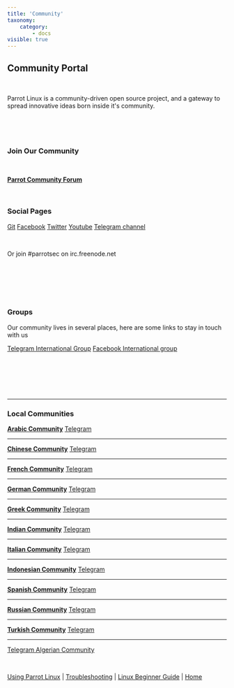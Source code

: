 ```yaml
---
title: 'Community'
taxonomy:
    category:
        - docs
visible: true
---
```


## Community Portal

&nbsp;

Parrot Linux is a community-driven open source project,
and a gateway to spread innovative ideas born inside it's community.

&nbsp;


&nbsp;


### Join Our Community
&nbsp;

<a href="https://community.parrotsec.org" class="btn btn-default btn-success"><strong>Parrot Community Forum</strong></a>

&nbsp;


### Social Pages

<a href="https://nest.parrotsec.org" target="_blank" class="btn btn-primary">Git</a>
<a href="https://facebook.com/parrotsec" target="_blank" class="btn btn-primary">Facebook</a>
<a href="https://twitter.com/parrotsec" target="_blank" class="btn btn-primary">Twitter</a>
<a href="https://www.youtube.com/channel/UCj2dezzTc_Oy9eAEwBBodpw" target="_blank" class="btn btn-primary">Youtube</a>
<a href="https://telegram.me/parrotsec" target="_blank" class="btn btn-primary">Telegram channel</a>

&nbsp;

Or join #parrotsec on irc.freenode.net

&nbsp;


&nbsp;


&nbsp;

### Groups

Our community lives in several places, here are some links to stay in touch with us

 <a href="https://t.me/parrotsecgroup" target="_blank" class="btn btn-primary">Telegram International Group</a> <a href="https://www.facebook.com/groups/parrotsec/" target="_blank" class="btn btn-primary">Facebook International group</a>

&nbsp;


&nbsp;


&nbsp;


----

### Local Communities

<a href="https://community.parrotsec.org/c/community/ar" class="btn btn-default btn-primary"><strong>Arabic Community</strong></a>  <a href="https://t.me/joinchat/DtqPLgxQJOqKW7qsVVypSg" class="btn btn-default">Telegram</a>

----

<a href="https://parrotsec-china.org" class="btn btn-default btn-primary"><strong>Chinese Community</strong></a>  <a href="https://t.me/parrotsecCN" class="btn btn-default">Telegram</a>

----

<a href="https://community.parrotsec.org/c/community/fr" class="btn btn-default btn-primary"><strong>French Community</strong></a>  <a href="https://t.me/ParrotSecFrance" class="btn btn-default">Telegram</a>

----

<a href="https://community.parrotsec.org/c/community/de" class="btn btn-default btn-primary"><strong>German Community</strong></a>  <a href="https://t.me/ParrotSecGer" class="btn btn-default">Telegram</a>

----

<a href="https://community.parrotsec.org/c/community/gr" class="btn btn-default btn-primary"><strong>Greek Community</strong></a>  <a href="https://t.me/joinchat/EbgW4A2wfkmP8whsTvZ8TQ" class="btn btn-default">Telegram</a>

----

<a href="https://community.parrotsec.org/c/community/in" class="btn btn-default btn-primary"><strong>Indian Community</strong></a>  <a href="https://t.me/parrotsecindia" class="btn btn-default">Telegram</a>

----

<a href="https://community.parrotsec.org/c/community/it" class="btn btn-default btn-primary"><strong>Italian Community</strong></a>  <a href="https://t.me/joinchat/AerigkL_Y5Z1ZSpOLNNerQ" class="btn btn-default">Telegram</a>

----

<a href="https://community.parrotsec.org/c/community/id" class="btn btn-default btn-primary"><strong>Indonesian Community</strong></a>  <a href="https://t.me/parrotsecurityindonesia" class="btn btn-default">Telegram</a>

----

<a href="https://community.parrotsec.org/c/community/es" class="btn btn-default btn-primary"><strong>Spanish Community</strong></a>  <a href="https://t.me/ParrotSpanishGroup" class="btn btn-default">Telegram</a>

----

<a href="https://community.parrotsec.org/c/community/ru" class="btn btn-default btn-primary"><strong>Russian Community</strong></a>  <a href="https://t.me/ParrotSecRU" class="btn btn-default">Telegram</a>

----

<a href="https://community.parrotsec.org/c/community/tr" class="btn btn-default btn-primary"><strong>Turkish Community</strong></a>  <a href="https://t.me/parrotsecturkey" class="btn btn-default">Telegram</a>

----

<a href="https://t.me/joinchat/ETmFfgm0QN1bfRzSQRlc1A" class="btn btn-default">Telegram Algerian Community</a>

&nbsp;

[Using Parrot Linux](https://www.parrotsec.org/docs/info/start/) | [Troubleshooting](https://www.parrotsec.org/docs/trbl/start/) | [Linux Beginner Guide](https://www.parrotsec.org/docs/library/lbg-basics/) | [Home](https://www.parrotsec.org/docs/)